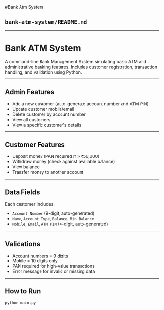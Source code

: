 #Bank Atm System
##  `bank-atm-system/README.md`
---
#  Bank ATM System

A command-line Bank Management System simulating basic ATM and administrative banking features. Includes customer registration, transaction handling, and validation using Python.

---

##  Admin Features

- Add a new customer (auto-generate account number and ATM PIN)
- Update customer mobile/email
- Delete customer by account number
- View all customers
- View a specific customer's details

---

##  Customer Features

- Deposit money (PAN required if > ₹50,000)
- Withdraw money (check against available balance)
- View balance
- Transfer money to another account

---

##  Data Fields

Each customer includes:
- `Account Number` (9-digit, auto-generated)
- `Name`, `Account Type`, `Balance`, `Min Balance`
- `Mobile`, `Email`, `ATM PIN` (4-digit, auto-generated)

---

##  Validations

- Account numbers = 9 digits
- Mobile = 10 digits only
- PAN required for high-value transactions
- Error message for invalid or missing data

---

##  How to Run

```bash
python main.py
